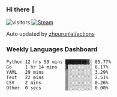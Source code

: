 ### Hi there 👋

![visitors](https://visitor-badge.glitch.me/badge?page_id=zhourunlai)
[![Steam](https://img.shields.io/badge/dynamic/json?label=Steam&query=%24.data.totalSubs&url=https%3A%2F%2Fapi.spencerwoo.com%2Fsubstats%2F%3Fsource%3DsteamGames%26queryKey%3D76561198285156854&suffix=%20Games&logo=steam&labelColor=134375&color=0b1a37&longCache=true)](http://steamcommunity.com/profiles/76561198285156854)

Auto updated by <a href="https://github.com/zhourunlai/zhourunlai/actions" target="_blank">zhourunlai/actions</a>

### Weekly Languages Dashboard

<!--PART:wakatime-->
```text
Python 12 hrs 59 mins ████████▓░ 85.77%
Go     1 hr 14 mins   ▓░░░░░░░░░ 8.17%
YAML   29 mins        ▒░░░░░░░░░ 3.29%
Text   22 mins        ▒░░░░░░░░░ 2.51%
CSV    2 mins         ▒░░░░░░░░░ 0.26%
Other  0 secs         ▒░░░░░░░░░ 0.00%
```
<!--PART:wakatime-->
